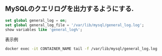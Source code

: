 ## MySQLのクエリログを出力するようにする.
```sql
set global general_log = on;
set global general_log_file = '/var/lib/mysql/general_log.log';
show variables like 'general_log%';
```
表示例
```sh
docker exec -it CONTAINER_NAME tail -f /var/lib/mysql/general_log.log
```
